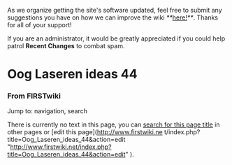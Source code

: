 As we organize getting the site's software updated, feel free to submit any
suggestions you have on how we can improve the wiki
_**_[here!](/index.php/User:Hallry/Suggestions "User:Hallry/Suggestions"
)_**_. Thanks for all of your support!

If you are an administrator, it would be greatly appreciated if you could help
patrol **Recent Changes** to combat spam.

# Oog Laseren ideas 44

### From FIRSTwiki

Jump to: navigation, search

There is currently no text in this page, you can [search for this page
title](/index.php/Special:Search/Oog_Laseren_ideas_44 "Special:Search/Oog
Laseren ideas 44" ) in other pages or [edit this page](http://www.firstwiki.ne
t/index.php?title=Oog_Laseren_ideas_44&action=edit
"http://www.firstwiki.net/index.php?title=Oog_Laseren_ideas_44&action=edit" ).

